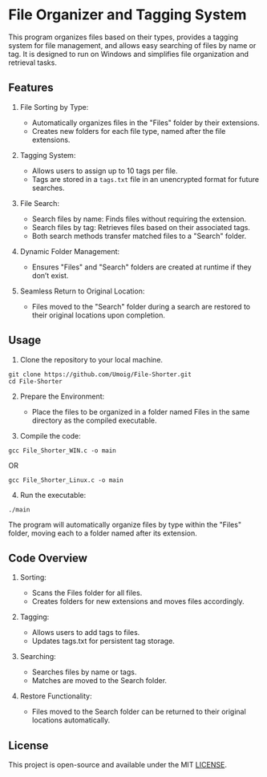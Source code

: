 # File Organizer and Tagging System

This program organizes files based on their types, provides a tagging system for file management, and allows easy searching of files by name or tag. It is designed to run on Windows and simplifies file organization and retrieval tasks.

## Features

1. File Sorting by Type:

   - Automatically organizes files in the "Files" folder by their extensions.
   - Creates new folders for each file type, named after the file extensions.

2. Tagging System:

   - Allows users to assign up to 10 tags per file.
   - Tags are stored in a `tags.txt` file in an unencrypted format for future searches.

3. File Search:

   - Search files by name: Finds files without requiring the extension.
   - Search files by tag: Retrieves files based on their associated tags.
   - Both search methods transfer matched files to a "Search" folder.

4. Dynamic Folder Management:

   - Ensures "Files" and "Search" folders are created at runtime if they don’t exist.

5. Seamless Return to Original Location:

   - Files moved to the "Search" folder during a search are restored to their original locations upon completion.

## Usage

1. Clone the repository to your local machine.
```
git clone https://github.com/Umoig/File-Shorter.git
cd File-Shorter
```

2. Prepare the Environment:
   - Place the files to be organized in a folder named Files in the same directory as the compiled executable.

3. Compile the code:
```
gcc File_Shorter_WIN.c -o main
```
OR
```
gcc File_Shorter_Linux.c -o main
```

4. Run the executable:
```
./main
```

The program will automatically organize files by type within the "Files" folder, moving each to a folder named after its extension.

## Code Overview

1. Sorting:

   - Scans the Files folder for all files.
   - Creates folders for new extensions and moves files accordingly.
     
2. Tagging:

   - Allows users to add tags to files.
   - Updates tags.txt for persistent tag storage.

3. Searching:

   - Searches files by name or tags.
   - Matches are moved to the Search folder.
   
4. Restore Functionality:

   - Files moved to the Search folder can be returned to their original locations automatically.

## License
This project is open-source and available under the MIT [LICENSE](LICENSE).
